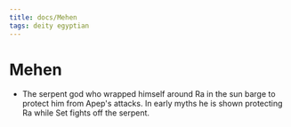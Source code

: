 ```yaml
---
title: docs/Mehen
tags: deity egyptian
---
```


# Mehen
- The serpent god who wrapped himself around Ra in the sun barge to protect him from Apep's attacks. In early myths he is shown protecting Ra while Set fights off the serpent.